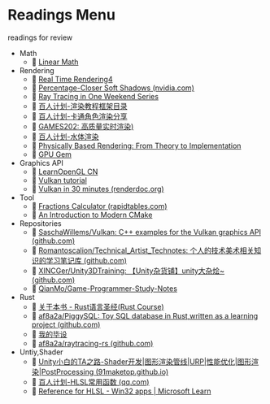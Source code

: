 # Readings Menu

 readings for review



- Math
	- 📖 [Linear Math](https://github.com/kenjihiranabe/The-Art-of-Linear-Algebra/blob/main/README-zh-CN.md)
- Rendering
	- 📖 [Real Time Rendering4](https://github.com/Morakito/Real-Time-Rendering-4th-CN?tab=readme-ov-file)
	- 📖 [Percentage-Closer Soft Shadows (nvidia.com)](https://developer.download.nvidia.com/shaderlibrary/docs/shadow_PCSS.pdf)
	- 🔗 [Ray Tracing in One Weekend Series](https://raytracing.github.io/)
	- 🔗 [百人计划-渲染教程框架目录](https://docs.qq.com/doc/DUFdKZE1oVFd3ZlBs)
	- 🔗 [百人计划-卡通角色渲染分享](https://docs.qq.com/slide/DUUFvRUxkSUN0Wm5P?u=38b88cc393ca40e581ff6754fbee0ea8)
	- 📖 [GAMES202: 高质量实时渲染)](https://sites.cs.ucsb.edu/~lingqi/teaching/games202.html)
	- 🔗 [百人计划-水体渲染](https://docs.qq.com/slide/DUWZaempMenVLbFph?u=595fa66de7d741d98dc3f0e42c829477)
	- 📖 [Physically Based Rendering: From Theory to Implementation](https://pbr-book.org/4ed/contents)
	- 📖 [GPU Gem](https://developer.nvidia.com/gpugems/gpugems/contributors)
- Graphics API
	- 🔗 [LearnOpenGL CN](https://learnopengl-cn.github.io/)
	- 🔗 [Vulkan tutorial](https://vulkan-tutorial.com/)
	- 🔗 [Vulkan in 30 minutes (renderdoc.org)](https://renderdoc.org/vulkan-in-30-minutes.html)
- Tool
	- 🔗 [Fractions Calculator (rapidtables.com)](https://www.rapidtables.com/calc/math/fractions-calculator.html)
	- 🔗 [An Introduction to Modern CMake](https://cliutils.gitlab.io/modern-cmake/README.html)
- Repositories
	- 🔗 [SaschaWillems/Vulkan: C++ examples for the Vulkan graphics API (github.com)](https://github.com/SaschaWillems/Vulkan)
	- 🔗 [Romantoscalion/Technical_Artist_Technotes: 个人的技术美术相关知识的学习笔记库 (github.com)](https://github.com/Romantoscalion/Technical_Artist_Technotes)
	- 🔗 [XINCGer/Unity3DTraining: 【Unity杂货铺】unity大杂烩~ (github.com)](https://github.com/XINCGer/Unity3DTraining)
	- 🔗 [QianMo/Game-Programmer-Study-Notes](https://github.com/QianMo/Game-Programmer-Study-Notes)
- Rust
	- 🔗 [关于本书 - Rust语言圣经(Rust Course)](https://course.rs/about-book.html)
	- 🔗 [af8a2a/PiggySQL: Toy SQL database in Rust,written as a learning project (github.com)](https://github.com/af8a2a/PiggySQL)
	- 🔗 [我的毕设](/Notes/我的毕设与Rust.md)
	- 🔗 [af8a2a/raytracing-rs (github.com)](https://github.com/af8a2a/raytracing-rs)
- Untiy,Shader
	- 🔗 [Unity小白的TA之路-Shader开发|图形渲染管线|URP|性能优化|图形渲染|PostProcessing (91maketop.github.io)](https://91maketop.github.io/ta/#/README)
	- 🔗 [百人计划-HLSL常用函数 (qq.com)](https://docs.qq.com/slide/DUVdsTFBJUnpsUGVV)
	- 🔗 [Reference for HLSL - Win32 apps | Microsoft Learn](https://learn.microsoft.com/en-us/windows/win32/direct3dhlsl/dx-graphics-hlsl-reference)